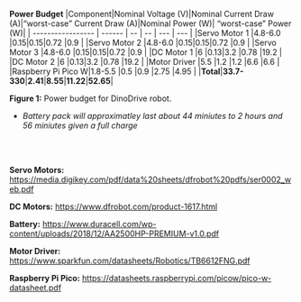 **Power Budget**
|Component|Nominal Voltage (V)|Nominal Current Draw (A)|“worst-case” Current Draw (A)|Nominal Power (W)| “worst-case” Power (W)|
| ----------------- | ------ | -- | -- | --- | --- |
|Servo Motor 1      |4.8-6.0 |0.15|0.15|0.72 |0.9  |
|Servo Motor 2      |4.8-6.0 |0.15|0.15|0.72 |0.9  |
|Servo Motor 3      |4.8-6.0 |0.15|0.15|0.72 |0.9  |
|DC Motor 1         |6       |0.13|3.2 |0.78 |19.2 |
|DC Motor 2         |6       |0.13|3.2 |0.78 |19.2 |
|Motor Driver       |5.5     |1.2 |1.2 |6.6  |6.6  |
|Raspberry Pi Pico W|1.8-5.5 |0.5 |0.9 |2.75 |4.95 |
|**Total**|**33.7-330**|**2.41**|**8.55**|**11.22**|**52.65**|

  <strong>Figure 1:</strong> Power budget for DinoDrive robot.

- *Battery pack will approximatley last about 44 miniutes to 2 hours and 56 miniutes given a full charge*
<br>
<br>

**Servo Motors:**
https://media.digikey.com/pdf/data%20sheets/dfrobot%20pdfs/ser0002_web.pdf

**DC Motors:** https://www.dfrobot.com/product-1617.html

**Battery:** https://www.duracell.com/wp-content/uploads/2018/12/AA2500HP-PREMIUM-v1.0.pdf

**Motor Driver:** https://www.sparkfun.com/datasheets/Robotics/TB6612FNG.pdf

**Raspberry Pi Pico:** https://datasheets.raspberrypi.com/picow/pico-w-datasheet.pdf